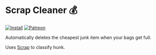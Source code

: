 # Scrap Cleaner :moneybag:
[![Install](http://img.shields.io/badge/install-twitch-blueviolet)](https://www.curseforge.com/wow/addons/scrap-cleaner/files)
[![Patreon](http://img.shields.io/badge/donate-patreon-orange)](https://www.patreon.com/jaliborc)

Automatically deletes the cheapest junk item when your bags get full.

Uses [Scrap](https://github.com/Jaliborc/Scrap) to classify hunk.

